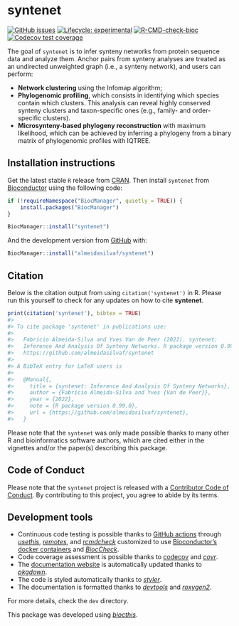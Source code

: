 
<!-- README.md is generated from README.Rmd. Please edit that file -->

# syntenet

<!-- badges: start -->

[![GitHub
issues](https://img.shields.io/github/issues/almeidasilvaf/syntenet)](https://github.com/almeidasilvaf/syntenet/issues)
[![Lifecycle:
experimental](https://img.shields.io/badge/lifecycle-experimental-orange.svg)](https://lifecycle.r-lib.org/articles/stages.html#experimental)
[![R-CMD-check-bioc](https://github.com/almeidasilvaf/syntenet/workflows/R-CMD-check-bioc/badge.svg)](https://github.com/almeidasilvaf/syntenet/actions)
[![Codecov test
coverage](https://codecov.io/gh/almeidasilvaf/syntenet/branch/master/graph/badge.svg)](https://codecov.io/gh/almeidasilvaf/syntenet?branch=master)
<!-- badges: end -->

The goal of `syntenet` is to infer synteny networks from protein
sequence data and analyze them. Anchor pairs from synteny analyses are
treated as an undirected unweighted graph (i.e., a synteny network), and
users can perform:

-   **Network clustering** using the Infomap algorithm;
-   **Phylogenomic profiling**, which consists in identifying which
    species contain which clusters. This analysis can reveal highly
    conserved synteny clusters and taxon-specific ones (e.g., family-
    and order-specific clusters).
-   **Microsynteny-based phylogeny reconstruction** with maximum
    likelihood, which can be achieved by inferring a phylogeny from a
    binary matrix of phylogenomic profiles with IQTREE.

## Installation instructions

Get the latest stable `R` release from
[CRAN](http://cran.r-project.org/). Then install `syntenet` from
[Bioconductor](http://bioconductor.org/) using the following code:

``` r
if (!requireNamespace("BiocManager", quietly = TRUE)) {
    install.packages("BiocManager")
}

BiocManager::install("syntenet")
```

And the development version from
[GitHub](https://github.com/almeidasilvaf/syntenet) with:

``` r
BiocManager::install("almeidasilvaf/syntenet")
```

## Citation

Below is the citation output from using `citation('syntenet')` in R.
Please run this yourself to check for any updates on how to cite
**syntenet**.

``` r
print(citation('syntenet'), bibtex = TRUE)
#> 
#> To cite package 'syntenet' in publications use:
#> 
#>   Fabrício Almeida-Silva and Yves Van de Peer (2022). syntenet:
#>   Inference And Analysis Of Synteny Networks. R package version 0.99.0.
#>   https://github.com/almeidasilvaf/syntenet
#> 
#> A BibTeX entry for LaTeX users is
#> 
#>   @Manual{,
#>     title = {syntenet: Inference And Analysis Of Synteny Networks},
#>     author = {Fabrício Almeida-Silva and Yves {Van de Peer}},
#>     year = {2022},
#>     note = {R package version 0.99.0},
#>     url = {https://github.com/almeidasilvaf/syntenet},
#>   }
```

Please note that the `syntenet` was only made possible thanks to many
other R and bioinformatics software authors, which are cited either in
the vignettes and/or the paper(s) describing this package.

## Code of Conduct

Please note that the `syntenet` project is released with a [Contributor
Code of Conduct](http://bioconductor.org/about/code-of-conduct/). By
contributing to this project, you agree to abide by its terms.

## Development tools

-   Continuous code testing is possible thanks to [GitHub
    actions](https://www.tidyverse.org/blog/2020/04/usethis-1-6-0/)
    through *[usethis](https://CRAN.R-project.org/package=usethis)*,
    *[remotes](https://CRAN.R-project.org/package=remotes)*, and
    *[rcmdcheck](https://CRAN.R-project.org/package=rcmdcheck)*
    customized to use [Bioconductor’s docker
    containers](https://www.bioconductor.org/help/docker/) and
    *[BiocCheck](https://bioconductor.org/packages/3.14/BiocCheck)*.
-   Code coverage assessment is possible thanks to
    [codecov](https://codecov.io/gh) and
    *[covr](https://CRAN.R-project.org/package=covr)*.
-   The [documentation website](http://almeidasilvaf.github.io/syntenet)
    is automatically updated thanks to
    *[pkgdown](https://CRAN.R-project.org/package=pkgdown)*.
-   The code is styled automatically thanks to
    *[styler](https://CRAN.R-project.org/package=styler)*.
-   The documentation is formatted thanks to
    *[devtools](https://CRAN.R-project.org/package=devtools)* and
    *[roxygen2](https://CRAN.R-project.org/package=roxygen2)*.

For more details, check the `dev` directory.

This package was developed using
*[biocthis](https://bioconductor.org/packages/3.14/biocthis)*.
